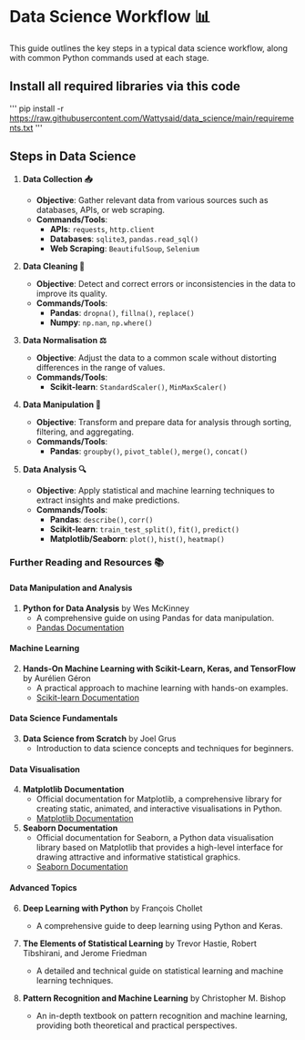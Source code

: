 # Data Science Workflow 📊

This guide outlines the key steps in a typical data science workflow, along with common Python commands used at each stage. 

## Install all required libraries via this code

'''
pip install -r https://raw.githubusercontent.com/Wattysaid/data_science/main/requirements.txt
'''

## Steps in Data Science

1. **Data Collection 📥**
   - **Objective**: Gather relevant data from various sources such as databases, APIs, or web scraping.
   - **Commands/Tools**:
     - **APIs**: `requests`, `http.client`
     - **Databases**: `sqlite3`, `pandas.read_sql()`
     - **Web Scraping**: `BeautifulSoup`, `Selenium`

2. **Data Cleaning 🧹**
   - **Objective**: Detect and correct errors or inconsistencies in the data to improve its quality.
   - **Commands/Tools**:
     - **Pandas**: `dropna()`, `fillna()`, `replace()`
     - **Numpy**: `np.nan`, `np.where()`

3. **Data Normalisation ⚖️**
   - **Objective**: Adjust the data to a common scale without distorting differences in the range of values.
   - **Commands/Tools**:
     - **Scikit-learn**: `StandardScaler()`, `MinMaxScaler()`

4. **Data Manipulation 🔄**
   - **Objective**: Transform and prepare data for analysis through sorting, filtering, and aggregating.
   - **Commands/Tools**:
     - **Pandas**: `groupby()`, `pivot_table()`, `merge()`, `concat()`

5. **Data Analysis 🔍**
   - **Objective**: Apply statistical and machine learning techniques to extract insights and make predictions.
   - **Commands/Tools**:
     - **Pandas**: `describe()`, `corr()`
     - **Scikit-learn**: `train_test_split()`, `fit()`, `predict()`
     - **Matplotlib/Seaborn**: `plot()`, `hist()`, `heatmap()`

### Further Reading and Resources 📚

#### Data Manipulation and Analysis
1. **Python for Data Analysis** by Wes McKinney
   - A comprehensive guide on using Pandas for data manipulation.
   - [Pandas Documentation](https://pandas.pydata.org/pandas-docs/stable/)

#### Machine Learning
2. **Hands-On Machine Learning with Scikit-Learn, Keras, and TensorFlow** by Aurélien Géron
   - A practical approach to machine learning with hands-on examples.
   - [Scikit-learn Documentation](https://scikit-learn.org/stable/)

#### Data Science Fundamentals
3. **Data Science from Scratch** by Joel Grus
   - Introduction to data science concepts and techniques for beginners.

#### Data Visualisation
4. **Matplotlib Documentation**
   - Official documentation for Matplotlib, a comprehensive library for creating static, animated, and interactive visualisations in Python.
   - [Matplotlib Documentation](https://matplotlib.org/stable/)
5. **Seaborn Documentation**
   - Official documentation for Seaborn, a Python data visualisation library based on Matplotlib that provides a high-level interface for drawing attractive and informative statistical graphics.
   - [Seaborn Documentation](https://seaborn.pydata.org/)

#### Advanced Topics
6. **Deep Learning with Python** by François Chollet
   - A comprehensive guide to deep learning using Python and Keras.

7. **The Elements of Statistical Learning** by Trevor Hastie, Robert Tibshirani, and Jerome Friedman
   - A detailed and technical guide on statistical learning and machine learning techniques.

8. **Pattern Recognition and Machine Learning** by Christopher M. Bishop
   - An in-depth textbook on pattern recognition and machine learning, providing both theoretical and practical perspectives.
